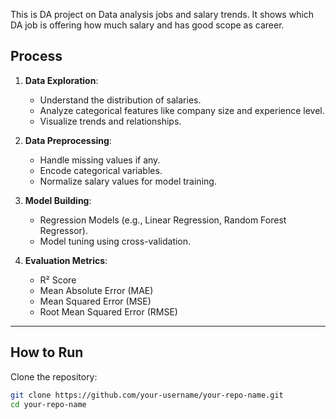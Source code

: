 This is DA project on Data analysis jobs and salary trends.
It shows which DA job is offering how much salary and has good scope as career.

## Process

1. **Data Exploration**:
   - Understand the distribution of salaries.
   - Analyze categorical features like company size and experience level.
   - Visualize trends and relationships.

2. **Data Preprocessing**:
   - Handle missing values if any.
   - Encode categorical variables.
   - Normalize salary values for model training.

3. **Model Building**:
   - Regression Models (e.g., Linear Regression, Random Forest Regressor).
   - Model tuning using cross-validation.

4. **Evaluation Metrics**:
   - R² Score
   - Mean Absolute Error (MAE)
   - Mean Squared Error (MSE)
   - Root Mean Squared Error (RMSE)

---

## How to Run

Clone the repository:

```bash
git clone https://github.com/your-username/your-repo-name.git
cd your-repo-name
